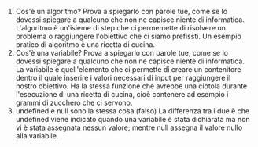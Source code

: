 1. Cos'è un algoritmo? Prova a spiegarlo con parole tue, come se lo dovessi spiegare a qualcuno che non ne capisce niente di informatica.
L'algoritmo è un'isieme di step che ci permemette di risolvere un problema o raggiungere l'obiettivo che ci siamo prefissti. Un esempio pratico di algoritmo è una ricetta di cucina.
2. Cos'è una variabile? Prova a spiegarlo con parole tue, come se lo dovessi spiegare a qualcuno che non ne capisce niente di informatica.
La variabile è quell'elemento che ci permette di creare un contenitore dentro il quale inserire i valori necessari di input per raggiungere il nostro obiettivo. Ha la stessa funzione che avrebbe una ciotola durante l'esecuzione di una ricetta di cucina, cioè contenere ad esempio i grammi di zucchero che ci servono.
3. undefined e null sono la stessa cosa (falso)
La differenza tra i due è che undefined viene indicato quando una variabile è stata dichiarata ma non vi è stata assegnata nessun valore; mentre null assegna il valore nullo alla variabile.
